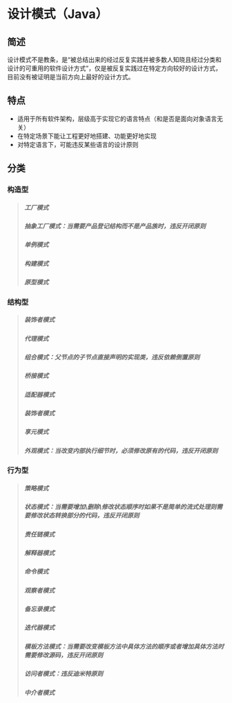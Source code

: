 # 设计模式（Java）
## 简述
设计模式不是教条，是“被总结出来的经过反复实践并被多数人知晓且经过分类和设计的可重用的软件设计方式”，仅是被反复实践过在特定方向较好的设计方式，目前没有被证明是当前方向上最好的设计方式。
## 特点
- 适用于所有软件架构，层级高于实现它的语言特点（和是否是面向对象语言无关）
- 在特定场景下能让工程更好地搭建、功能更好地实现
- 对特定语言下，可能违反某些语言的设计原则
## 分类
### 构造型            
> ##### 工厂模式
> ##### 抽象工厂模式：当需要产品登记结构而不是产品族时，违反开闭原则
> ##### 单例模式
> ##### 构建模式  
> ##### 原型模式
### 结构型
> ##### 装饰者模式
> ##### 代理模式
> ##### 组合模式：父节点的子节点直接声明的实现类，违反依赖倒置原则
> ##### 桥接模式  
> ##### 适配器模式
> ##### 装饰者模式
> ##### 享元模式
> ##### 外观模式：当改变内部执行细节时，必须修改原有的代码，违反开闭原则
### 行为型
> ##### 策略模式
> ##### 状态模式：当需要增加\删除\修改状态顺序时如果不是简单的流式处理则需要修改状态转换部分的代码，违反开闭原则
> ##### 责任链模式
> ##### 解释器模式  
> ##### 命令模式
> ##### 观察者模式
> ##### 备忘录模式
> ##### 迭代器模式
> ##### 模板方法模式：当需要改变模板方法中具体方法的顺序或者增加具体方法时需要修改源码，违反开闭原则
> ##### 访问者模式：违反迪米特原则
> ##### 中介者模式

